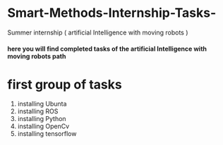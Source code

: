# Smart-Methods-Internship-Tasks-
Summer internship ( artificial Intelligence with moving robots ) 


#### here you will find completed tasks of the artificial Intelligence with moving robots path

# first group of tasks

1. installing Ubunta  
2. installing ROS 
3. installing Python 
4. installing OpenCv
5. installing tensorflow 
